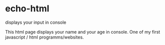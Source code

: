 # echo-html
displays your input in console


This html page displays your name and your age in console.
One of my first javascript / html programms/websites.
